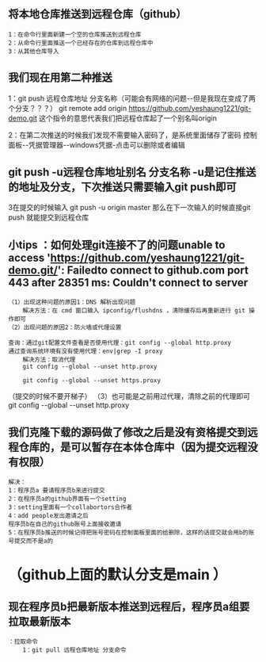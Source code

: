 ## 将本地仓库推送到远程仓库（github）
    1：在命令行里面新建一个空的仓库推送到远程仓库
    2：从命令行里面推送一个已经存在的仓库到远程仓库中
    3：从其他仓库导入
## 我们现在用第二种推送
1：git push 远程仓库地址 分支名称（可能会有网络的问题--但是我现在变成了两个分支？？？）
    git remote add origin https://github.com/yeshaung1221/git-demo.git
这个指令的意思代表我们把远程仓库起了一个别名叫origin  


2：在第二次推送的时候我们发现不需要输入密码了，是系统里面储存了密码 
控制面板--凭据管理器--windows凭据-点击可以删除或者编辑

## git push -u远程仓库地址别名 分支名称 -u是记住推送的地址及分支，下次推送只需要输入git push即可
3在提交的时候输入 git push -u origin master
    那么在下一次输入的时候直接git push 就能提交到远程仓库

## 小tips  ：如何处理git连接不了的问题unable to access 'https://github.com/yeshaung1221/git-demo.git/': Failedto connect to github.com port 443 after 28351 ms: Couldn't connect to server

    （1）出现这种问题的原因1：DNS 解析出现问题
        解决方法：在 cmd 窗口输入 ipconfig/flushdns ，清除缓存后再重新进行 git 操作即可
    （2）出现问题的原因2：防火墙或代理设置
    
    查询：通过git配置文件查看是否使用代理：git config --global http.proxy
    通过查询系统环境有没有使用代理：env|grep -I proxy
        解决方法：取消代理
        git config --global --unset http.proxy
 
        git config --global --unset https.proxy
（提交的时候不要开梯子）
    （3）也可能是之前用过代理，清除之前的代理即可
    git config --global --unset http.proxy


## 我们克隆下载的源码做了修改之后是没有资格提交到远程仓库的，是可以暂存在本体仓库中（因为提交远程没有权限）
    解决：
    1：程序员a 要请程序员b来进行提交
    2：在程序员a的github界面有一个setting
    3：setting里面有一个collabortors合作者
    4：add people发出邀请之后
    程序员b在自己的github账号上面接收邀请
    5：在程序员b推送的时候记得把账号密码在控制面板里面的给删除，这样的话提交就会用b的账号提交而不是a的

# （github上面的默认分支是main  ）


## 现在程序员b把最新版本推送到远程后，程序员a组要拉取最新版本
    ：拉取命令
        1：git pull 远程仓库地址 分支命令
